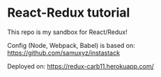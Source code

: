 # React-Redux tutorial

This repo is my sandbox for React/Redux!

Config (Node, Webpack, Babel) is based on: https://github.com/samuxyz/instastack

Deployed on: https://redux-carb11.herokuapp.com/
